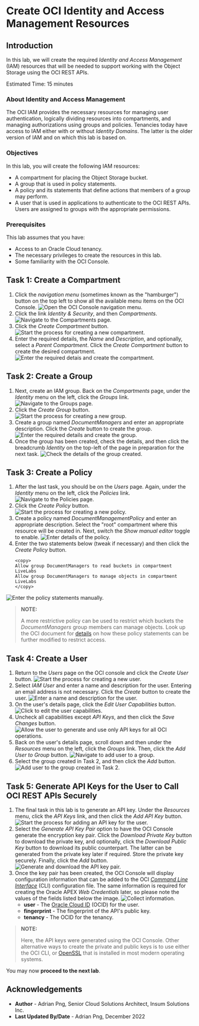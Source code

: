 # Create OCI Identity and Access Management Resources

## Introduction

In this lab, we will create the required *Identity and Access Management* (IAM) resources that will be needed to support working with the Object Storage using the OCI REST APIs.

Estimated Time: 15 minutes

### About Identity and Access Management

The OCI IAM provides the necessary resources for managing user authentication, logically dividing resources into compartments, and managing authorizations using groups and policies. Tenancies today have access to IAM either with or without *Identity Domains*. The latter is the older version of IAM and on which this lab is based on.

### Objectives

In this lab, you will create the following IAM resources:

* A compartment for placing the Object Storage bucket.
* A group that is used in policy statements.
* A policy and its statements that define actions that members of a group may perform.
* A user that is used in applications to authenticate to the OCI REST APIs. Users are assigned to groups with the appropriate permissions.

### Prerequisites

This lab assumes that you have:

* Access to an Oracle Cloud tenancy.
* The necessary privileges to create the resources in this lab.
* Some familiarity with the OCI Console.

## Task 1: Create a Compartment

1. Click the *navigation menu* (sometimes known as the "hamburger") button on the top left to show all the available menu items on the OCI Console.
![Open the OCI Console navigation menu.](./images/oci-navigation-menu.png)
1. Click the link *Identity & Security*, and then *Compartments*.
![Navigate to the Compartments page.](./images/navigate-to-compartments-page.png)
1. Click the *Create Compartment* button.
![Start the process for creating a new compartment.](./images/create-a-new-compartment.png)
1. Enter the required details, the *Name* and *Description*, and optionally, select a *Parent Compartment*. Click the *Create Compartment* button to create the desired compartment.
![Enter the required detais and create the compartment.](./images/enter-required-details-about-new-compartment.png)

## Task 2: Create a Group

1. Next, create an IAM group. Back on the *Compartments* page, under the *Identity* menu on the left, click the *Groups* link.
![Navigate to the Groups page.](./images/navigate-to-the-groups-page.png)
1. Click the *Create Group* button.
![Start the process for creating a new group.](./images/create-a-new-group.png)
1. Create a group named *DocumentManagers* and enter an appropriate description. Click the *Create* button to create the group.
![Enter the required details and create the group.](./images/enter-required-details-about-new-group.png)
1. Once the group has been created, check the details, and then click the breadcrumb *Identity* on the top-left of the page in preparation for the next task.
![Check the details of the group created.](./images/check-details-of-group-created.png)

## Task 3: Create a Policy

1. After the last task, you should be on the *Users* page. Again, under the *Identity* menu on the left, click the *Policies* link.
![Navigate to the Policies page.](./images/navigate-to-the-policies-page.png)
1. Click the *Create Policy* button.
![Start the process for creating a new policy.](./images/create-a-new-policy.png)
1. Create a policy named *DocumentManagementPolicy* and enter an appropriate description. Select the "root" compartment where this resource will be created in. Next, switch the *Show manual editor* toggle to enable.
![Enter details of the policy.](./images/enter-required-details-about-new-policy.png)
1. Enter the two statements below (tweak if necessary) and then click the *Create Policy* button.
	```text
	<copy>
	Allow group DocumentManagers to read buckets in compartment LiveLabs
	Allow group DocumentManagers to manage objects in compartment LiveLabs
	</copy>
	```
![Enter the policy statements manually.](./images/enter-policy-statements-manually.png)

> **NOTE:**
>
> A more restrictive policy can be used to restrict which buckets the *DocumentManagers* group members can manage objects. Look up the OCI document for [details](https://docs.oracle.com/iaas/Content/Identity/Reference/objectstoragepolicyreference.htm) on how these policy statements can be further modified to restrict access.

## Task 4: Create a User

1. Return to the *Users* page on the OCI console and click the *Create User* button.
![Start the process for creating a new user.](./images/create-a-new-user.png)
1. Select *IAM User* and enter a name and description for the user. Entering an email address is not necessary. Click the *Create* button to create the user.
![Enter a name and description for the user.](./images/enter-details-about-new-user.png)
1. On the user's details page, click the *Edit User Capabilities* button.
![Click to edit the user capabilities.](./images/edit-user-capabilities.png)
1. Uncheck all capabilities except *API Keys*, and then click the *Save Changes* button.
![Allow the user to generate and use only API keys for all OCI operations.](./images/allow-user-to-generate-api-keys-only.png)
1. Back on the user's details page, scroll down and then under the *Resources* menu on the left, click the *Groups* link. Then, click the *Add User to Group* button.
![Navigate to add user to a group.](./images/navigate-to-add-user-to-group.png)
1. Select the group created in Task 2, and then click the *Add* button.
![Add user to the group created in Task 2.](./images/add-user-to-group.png)

## Task 5: Generate API Keys for the User to Call OCI REST APIs Securely

1. The final task in this lab is to generate an API key. Under the *Resources* menu, click the *API Keys* link, and then click the *Add API Key* button.
![Start the process for adding an API key for the user.](./images/add-api-keys-for-user.png)
1. Select the *Generate API Key Pair* option to have the OCI Console generate the encryption key pair. Click the *Download Private Key* button to download the private key, and optionally, click the *Download Public Key* button to download its public counterpart. The latter can be generated from the private key later if required. Store the private key securely. Finally, click the *Add* button.
![Generate and download the API key pair.](./images/generate-download-api-key-pair.png)
1. Once the key pair has been created, the OCI Console will display configuration information that can be added to the OCI [*Command Line Interface*](https://docs.oracle.com/iaas/Content/API/Concepts/cliconcepts.htm) (CLI) configuration file. The same information is required for creating the Oracle APEX *Web Credentials* later, so please note the values of the fields listed below the image.
![Collect information.](./images/collect-information.png)
	* **user** - The [Oracle Cloud ID](https://docs.oracle.com/iaas/Content/General/Concepts/identifiers.htm) (OCID) for the user.
	* **fingerprint** - The fingerprint of the API's public key.
	* **tenancy** - The OCID for the tenancy.

> **NOTE:**
>
> Here, the API keys were generated using the OCI Console. Other alternative ways to create the private and public keys is to use either the OCI CLI, or [OpenSSL](https://www.openssl.org) that is installed in most modern operating systems.

You may now **proceed to the next lab**.

## Acknowledgements

* **Author** - Adrian Png, Senior Cloud Solutions Architect, Insum Solutions Inc.
* **Last Updated By/Date** - Adrian Png, December 2022
